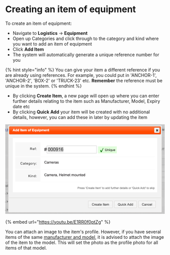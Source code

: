 # Creating an item of equipment

To create an item of equipment:

* Navigate to **Logistics** -&gt; **Equipment**
* Open up Categories and click through to the category and kind where you want to add an item of equipment
* Click **Add Item**
* The system will automatically generate a unique reference number for you

{% hint style="info" %}
You can give your item a different reference if you are already using references. For example, you could put in 'ANCHOR-1', 'ANCHOR-2', 'BOX-2' or 'TRUCK-23' etc. **Remember** the reference must be unique in the system. 
{% endhint %}

* By clicking **Create Item**, a new page will open up where you can enter further details relating to the item such as Manufacturer, Model, Expiry date etc
* By clicking **Quick Add** your item will be created with no additional details, however, you can add these in later by updating the item

![](../../.gitbook/assets/creating-an-item-of-equipment.png)



{% embed url="https://youtu.be/E1RR0f0ptZg" %}

You can attach an image to the item's profile. However, if you have several items of the same [manufacturer and model](../manufacturers-and-models/), it is advised to attach the image of the item to the model. This will set the photo as the profile photo for all items of that model.  




  


